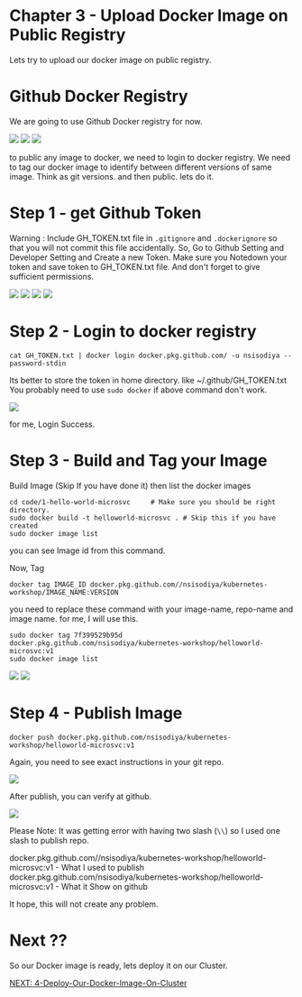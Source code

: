 Chapter 3 - Upload Docker Image on Public Registry
==================================================

Lets try to upload our docker image on public registry.

Github Docker Registry
======================

We are going to use Github Docker registry for now.

[![](./img/3/2020-07-17_16-53.png)](#)
[![](./img/3/2020-07-17_16-54.png)](#)
[![](./img/3/2020-07-17_17-08.png)](#)

to public any image to docker, we need to login to docker registry.
We need to tag our docker image to identify between different versions of same image.
Think as git versions.
and then public.
lets do it.

Step 1 - get Github Token
=========================

Warning : Include GH_TOKEN.txt file in `.gitignore` and `.dockerignore` so that you will not commit this file accidentally.
So, Go to Github Setting and Developer Setting and Create a new Token. Make sure you Notedown your token and save token to GH_TOKEN.txt file. And don't forget to give sufficient permissions.


[![](./img/3/2020-07-17_17-36.png)](#)
[![](./img/3/2020-07-17_17-38.png)](#)
[![](./img/3/2020-07-17_17-39.png)](#)
[![](./img/3/2020-07-17_17-40.png)](#)

Step 2 - Login to docker registry
================================
```
cat GH_TOKEN.txt | docker login docker.pkg.github.com/ -u nsisodiya --password-stdin
```

Its better to store the token in home directory. like ~/.github/GH_TOKEN.txt
You probably need to use `sudo docker` if above command don't work.

[![](./img/3/2020-07-17_17-47.png)](#)

for me, Login Success.


Step 3 - Build and Tag your Image
================================
Build Image (Skip If you have done it) then list the docker images
```
cd code/1-hello-world-microsvc     # Make sure you should be right directory.
sudo docker build -t helloworld-microsvc . # Skip this if you have created
sudo docker image list
```
you can see Image id from this command.

Now, Tag
```
docker tag IMAGE_ID docker.pkg.github.com//nsisodiya/kubernetes-workshop/IMAGE_NAME:VERSION
```

you need to replace these command with your image-name, repo-name and image name. for me, I will use this.

```
sudo docker tag 7f399529b95d docker.pkg.github.com/nsisodiya/kubernetes-workshop/helloworld-microsvc:v1
sudo docker image list
```

[![](./img/3/2020-07-17_18-03.png)](#)
[![](./img/3/2020-07-17_18-04.png)](#)

Step 4 - Publish Image
======================  

```
docker push docker.pkg.github.com/nsisodiya/kubernetes-workshop/helloworld-microsvc:v1
```
Again, you need to see exact instructions in your git repo.

[![](./img/3/2020-07-17_18-11.png)](#)

After publish, you can verify at github.

[![](./img/3/2020-07-17_18-14.png)](#)

Please Note: It was getting error with having two slash (`\\`) so I used one slash to publish repo.

docker.pkg.github.com//nsisodiya/kubernetes-workshop/helloworld-microsvc:v1 - What I used to publish
<br/>
docker.pkg.github.com/nsisodiya/kubernetes-workshop/helloworld-microsvc:v1 - What it Show on github

It hope, this will not create any problem.


Next ??
=========

So our Docker image is ready, lets deploy it on our Cluster.

[NEXT: 4-Deploy-Our-Docker-Image-On-Cluster](./4-Deploy-Our-Docker-Image-On-Cluster.md)